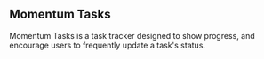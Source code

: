 ## Momentum Tasks

Momentum Tasks is a task tracker designed to show progress, and encourage users to frequently update a task's status.
